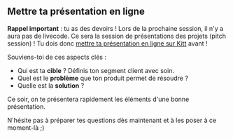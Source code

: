 ## Mettre ta présentation en ligne

**Rappel important** : tu as des devoirs ! Lors de la prochaine session, il n'y a aura pas de livecode. Ce sera la session de présentations des projets (pitch session) ! Tu dois donc [mettre ta présentation en ligne sur Kitt](https://kitt.lewagon.com/camps/<user.batch_slug>/products) avant !

Souviens-toi de ces aspects clés :
- Qui est ta **cible** ? Définis ton segment client avec soin.
- Quel est le **problème** que ton produit permet de résoudre ?
- Quelle est la **solution** ?

Ce soir, on te présentera rapidement les éléments d'une bonne présentation.

N'hésite pas à préparer tes questions dès maintenant et à les poser à ce moment-là ;)
